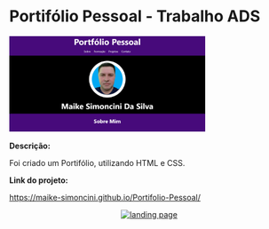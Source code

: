 # Portifólio Pessoal - Trabalho ADS

<a><img width="70%" src="img/portifolio.png"></a>

**Descrição:**

Foi criado um Portifólio, utilizando HTML e CSS.

**Link do projeto:**

https://maike-simoncini.github.io/Portifolio-Pessoal/

<p align="center">
  <a href="https://ssakuraki.github.io/">
    <img src="src/screenshots/screenshot.gif" alt="landing page"/>
  </a>
</p>